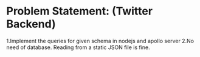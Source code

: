 # Problem Statement: (Twitter Backend)

1.Implement the queries for given schema in nodejs and apollo server
2.No need of database. Reading from a static JSON file is fine.